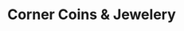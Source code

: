 ---
title: "Corner Coins & Jewelery"
url: /fort-collins/corner-coins-und-jewelery/
shop: Schmuck
---